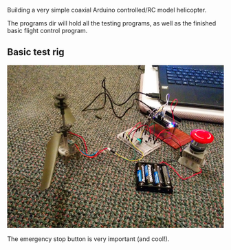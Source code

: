 Building a very simple coaxial Arduino controlled/RC model helicopter.

The programs dir will hold all the testing programs, as well as the finished basic flight control program.

## Basic test rig
![Coaxial test rig](https://raw.githubusercontent.com/peterwallhead/arduino-coaxial/379acf95804e57b91dab78d637b5c9e79277cb3b/images/2014-09-18-test-rig.jpg)

The emergency stop button is very important (and cool!).
